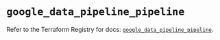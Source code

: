 # `google_data_pipeline_pipeline`

Refer to the Terraform Registry for docs: [`google_data_pipeline_pipeline`](https://registry.terraform.io/providers/hashicorp/google/6.49.0/docs/resources/data_pipeline_pipeline).
